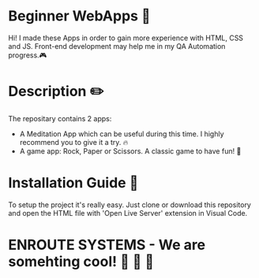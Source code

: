 # Beginner WebApps :iphone:

Hi! I made these Apps in order to gain more experience with HTML, CSS and JS. Front-end development may help me in my QA Automation progress.:video_game: 

# Description :pencil2:
The repositary contains 2 apps:
- A Meditation App which can be useful during this time. I highly recommend you to give it a try. :fire:
- A game app: Rock, Paper or Scissors. A classic game to have fun! :eyes:

# Installation Guide :pencil:

To setup the project it's really easy. Just clone or download this repository and open the HTML file with 'Open Live Server' extension in Visual Code.

# ENROUTE SYSTEMS - We are somehting cool! :rocket: :rocket: :rocket:
